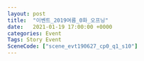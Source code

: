 ```yaml
---
layout: post
title:  "이벤트_2019여름_0화_오프닝"
date:   2021-01-19 17:00:00 +0000
categories: Event
Tags: Story Event
SceneCode: ["scene_evt190627_cp0_q1_s10"]
---
```

